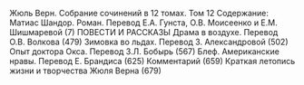 <!--2025-02-16 12:38:10-->
Жюль Верн. Собрание сочинений в 12 томах. Том 12
Содержание:
Матиас Шандор. Роман. Перевод Е.А. Гунста, О.В. Моисеенко и Е.М. Шишмаревой (7)
ПОВЕСТИ И РАССКАЗЫ
Драма в воздухе. Перевод О.В. Волкова (479)
Зимовка во льдах. Перевод З. Александровой (502)
Опыт доктора Окса. Перевод З.Л. Бобырь (567)
Блеф. Американские нравы. Перевод Е. Брандиса (625)
Комментарий (659)
Краткая летопись жизни и творчества Жюля Верна (679)